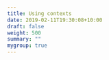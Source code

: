 ```yaml
---
title: Using contexts 
date: 2019-02-11T19:30:08+10:00
draft: false
weight: 500
summary: ""
mygroup: true
---
```

